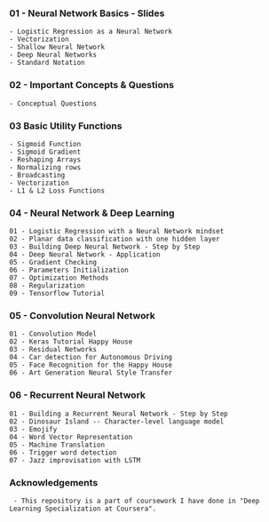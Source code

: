 ### 01 - Neural Network Basics - Slides
    - Logistic Regression as a Neural Network
    - Vectorization
    - Shallow Neural Network
    - Deep Neural Networks
    - Standard Notation

### 02 - Important Concepts & Questions
    - Conceptual Questions

### 03 Basic Utility Functions
    - Sigmoid Function
    - Sigmoid Gradient
    - Reshaping Arrays
    - Normalizing rows
    - Broadcasting
    - Vectorization
    - L1 & L2 Loss Functions
    
### 04 - Neural Network & Deep Learning
	01 - Logistic Regression with a Neural Network mindset
	02 - Planar data classification with one hidden layer
	03 - Building Deep Neural Network - Step by Step
	04 - Deep Neural Network - Application
	05 - Gradient Checking
	06 - Parameters Initialization	
	07 - Optimization Methods
	08 - Regularization
	09 - Tensorflow Tutorial

### 05 - Convolution Neural Network
	01 - Convolution Model
	02 - Keras Tutorial Happy House
	03 - Residual Networks
	04 - Car detection for Autonomous Driving
	05 - Face Recognition for the Happy House
	06 - Art Generation Neural Style Transfer

### 06 - Recurrent Neural Network
	01 - Building a Recurrent Neural Network - Step by Step
	02 - Dinosaur Island -- Character-level language model
	03 - Emojify
	04 - Word Vector Representation
	05 - Machine Translation
	06 - Trigger word detection
	07 - Jazz improvisation with LSTM

### Acknowledgements
     - This repository is a part of coursework I have done in "Deep Learning Specialization at Coursera". 